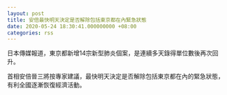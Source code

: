 ```yaml
---
layout: post
title: 安倍最快明天決定是否解除包括東京都在內緊急狀態
date: 2020-05-24 18:30:41.000000000 +08:00
categories: rss
---
```


日本傳媒報道，東京都新增14宗新型肺炎個案，是連續多天錄得單位數後再次回升。

首相安倍晉三將按專家建議，最快明天決定是否解除包括東京都在內的緊急狀態，有利全國逐漸恢復經濟活動。

